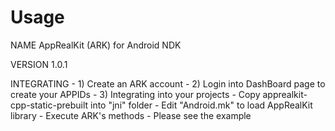 Usage
=====
NAME
        AppRealKit (ARK) for Android NDK

VERSION
        1.0.1

INTEGRATING
	- 1) Create an ARK account
	- 2) Login into DashBoard page to create your APPIDs
	- 3) Integrating into your projects
        	- Copy apprealkit-cpp-static-prebuilt into "jni" folder
        	- Edit "Android.mk" to load AppRealKit library
        	- Execute ARK's methods
        	- Please see the example